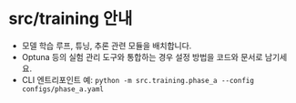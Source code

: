 # src/training 안내

- 모델 학습 루프, 튜닝, 추론 관련 모듈을 배치합니다.
- Optuna 등의 실험 관리 도구와 통합하는 경우 설정 방법을 코드와 문서로 남기세요.
- CLI 엔트리포인트 예: `python -m src.training.phase_a --config configs/phase_a.yaml`
